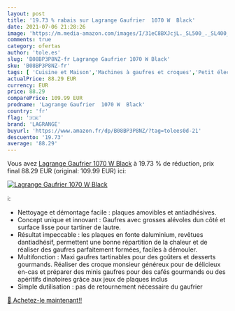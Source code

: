 ```yaml
---
layout: post
title: '19.73 % rabais sur Lagrange Gaufrier  1070 W  Black'
date: 2021-07-06 21:28:26
image: 'https://m.media-amazon.com/images/I/31eC8BXJcjL._SL500_._SL400_.jpg'
comments: true
category: ofertas
author: 'tole.es'
slug: 'B08BP3P8NZ-fr Lagrange Gaufrier 1070 W Black'
sku: 'B08BP3P8NZ-fr'
tags: [ 'Cuisine et Maison','Machines à gaufres et croques','Petit électroménager','lagrange', ]
actualPrice: 88.29 EUR
currency: EUR
price: 88.29
comparePrice: 109.99 EUR
prodname: 'Lagrange Gaufrier  1070 W  Black'
country: 'fr'
flag: '🇫🇷'
brand: 'LAGRANGE'
buyurl: 'https://www.amazon.fr/dp/B08BP3P8NZ/?tag=tolees0d-21'
descuento: '19.73'
average: '88.29'
---
```


Vous avez [Lagrange Gaufrier  1070 W  Black](https://www.amazon.fr/dp/B08BP3P8NZ/?tag=tolees0d-21)  à  19.73 % de réduction, prix final  88.29 EUR (original: 109.99 EUR) ici:

[![Lagrange Gaufrier  1070 W  Black](https://m.media-amazon.com/images/I/31eC8BXJcjL._SL500_._SL400_.jpg)](https://www.amazon.fr/dp/B08BP3P8NZ/?tag=tolees0d-21)

ℹ️:

- Nettoyage et démontage facile : plaques amovibles et antiadhésives.
- Concept unique et innovant : Gaufres avec grosses alévoles dun côté et surface lisse pour tartiner de lautre.
- Résultat impeccable : les plaques en fonte daluminium, revêtues dantiadhésif, permettent une bonne répartition de la chaleur et de réaliser des gaufres parfaitement formées, faciles à démouler.
- Multifonction : Maxi gaufres tartinables pour des goûters et desserts gourmands. Réaliser des croque monsieur généreux pour de délicieux en-cas et préparer des minis gaufres pour des cafés gourmands ou des apéritifs dinatoires grâce aux jeux de plaques inclus
- Simple dutilisation : pas de retournement nécessaire du gaufrier

[🛒 Achetez-le maintenant!!](https://www.amazon.fr/dp/B08BP3P8NZ/?tag=tolees0d-21)

